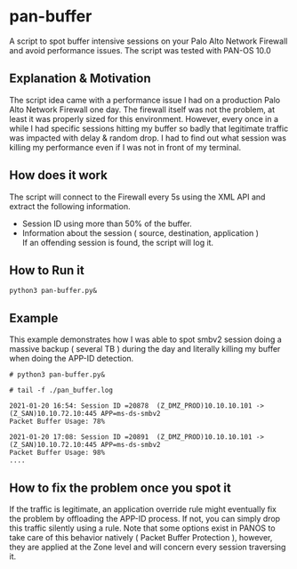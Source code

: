 # pan-buffer
A script to spot buffer intensive sessions on your Palo Alto Network Firewall and avoid performance issues.
The script was tested with PAN-OS 10.0

## Explanation & Motivation
The script idea came with a performance issue I had on a production Palo Alto Network Firewall one day. The firewall itself was not the problem, at least it was properly sized for this environment. However, every once in a while I had specific sessions hitting my buffer so badly that legitimate traffic was impacted with delay & random drop. I had to find out what session was killing my performance even if I was not in front of my terminal.

## How does it work
The script will connect to the Firewall every 5s using the XML API and extract the following information.
- Session ID using more than 50% of the buffer.
- Information about the session ( source, destination, application )  
If an offending session is found, the script will log it. 

## How to Run it
```
python3 pan-buffer.py&
```

## Example
This example demonstrates how I was able to spot smbv2 session doing a massive backup ( several TB ) during the day and literally killing my buffer when doing the APP-ID detection.
```
# python3 pan-buffer.py&

# tail -f ./pan_buffer.log

2021-01-20 16:54: Session ID =20878  (Z_DMZ_PROD)10.10.10.101 -> (Z_SAN)10.10.72.10:445 APP=ms-ds-smbv2
Packet Buffer Usage: 78%

2021-01-20 17:08: Session ID =20891  (Z_DMZ_PROD)10.10.10.101 -> (Z_SAN)10.10.72.10:445 APP=ms-ds-smbv2
Packet Buffer Usage: 98%
....

```

## How to fix the problem once you spot it
If the traffic is legitimate, an application override rule might eventually fix the problem by offloading the APP-ID process.
If not, you can simply drop this traffic silently using a rule. 
Note that some options exist in PANOS to take care of this behavior natively ( Packet Buffer Protection ), however, they are applied at the Zone level and will concern every session traversing it.


